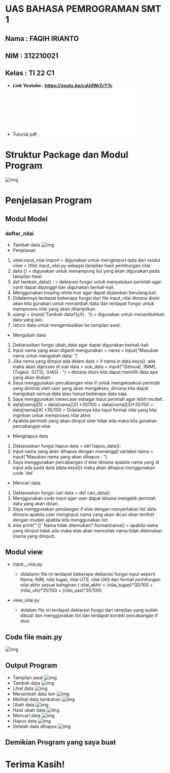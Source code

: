 # UAS BAHASA PEMROGRAMAN SMT 1
## Nama  : FAQIH IRIANTO
## NIM   : 312210021
## Kelas : TI 22 C1
- **Link Youtube  : https://youtu.be/caUdWrZrY7c**
- Tutorial pdf  : ![pdf](screenshot/tutorial.pdf)
# Struktur Package dan Modul Program
![img](screenshot/modul.PNG)

# Penjelasan Program
## Modul Model
### daftar_nilai
- Tambah data
![img](screenshot/daftar.png)
- Penjelasan
1. view.input_nilai import = digunakan untuk mengimport data dari modul view > (file) input_nilai.py sebagai tampilan hasil perhitungan nilai.
2. data {} = digunakan untuk menampung list yang akan digunakan pada tampilan hasil.
3. def tambah_data() : = deklarasi fungsi untuk menyatukan perintah agar nanti dapat dipanggil dan digunakan berkali-kali.
4. Menggunakan looping while true agar dapat dijalankan berulang kali.
5. Didalamnya terdapat beberapa fungsi dari file input_nilai dimana disini akan kita gunakan untuk menambah data dan terdapat fungsi untuk memproses nilai yang akan ditampilkan.
6. ulangi = (input('Tambah data?(y/t) : ')) = digunakan untuk menambahkan data yang lain.
7. return data untuk mengembalikan ke tampilan awal.
- Mengubah data
1. Deklarasikan fungsi ubah_data agar dapat digunakan berkali-kali
2. Input nama yang akan diganti mengunakan =  nama = input("Masukan nama untuk mengubah data: ")
3. Jika nama yang diinput ada dalam data > if nama in data.keys(): ada maka akan diproses di sub data > sub_data = input("(Semua), (NIM), (Tugas), (UTS), (UAS) : ") = dimana disini kita dapat memilih data apa yang akan diubah.
4. Saya menggunakan percabangan else if untuk mengeksekusi perintah yang diminta oleh user yang akan mengakses, dimana kita dapat mengubah semua data atau hanya beberapa data saja.
5. Saya menggunakan lowercase sebagai input perintah agar lebih mudah.
6. data[nama][5] = data[nama][2] *30/100 + data[nama][3]*35/100 + data[nama][4] *35/100 = Didalamnya kita input format nilai yang kita inginkan untuk memproses nilai akhir.
7. Apabila perintah yang akan diinput user tidak ada maka kita gunakan percabangan else
- Menghapus data
1. Deklarasikan fungsi hapus data = def hapus_data():
2. Input nama yang akan dihapus dengan memanggil variabel nama = input("Masukan nama yang akan dihapus : ")
3. Saya menggunakan percabangan if else dimana apabila nama yang di input ada pada data (data.keys()) maka akan dihapus menggunakan code 'del'
- Mencari data 
1. Deklarasikan fungsi cari data = def cari_data():
2. Menggunakan code input agar user dapat leluasa mengetik perintah data yang akan dicari.
3. Saya menggunakan perulangan if else dengan menyertakan list data dimana apabila user menginput nama yang akan dicari akan terlihat dengan mudah apabila kita menggunakan list.
4. else print("'{}' Nama tidak ditemukan!".format(nama)) = apabila nama yang diinput tidak ada maka else akan mencetak nama tidak ditemukan.(nama yang diinput). 

## Modul view
- input__nilai.py
    * didalamn file ini terdapat beberapa deklarasi fungsi input seperti Nama, NIM, nilai tugas, nilai UTS, nilai UAS dan format perhitungan nilai akhir sesuai keinginan ( nilai_akhir = (nilai_tugas)*30/100 + (nilai_uts)*35/100 + (nilai_uas)*35/100)

- view_nilai.py
    * didalam file ini terdapat deklarasi fungsi dari tampilan yang sudah dibuat dan menggunakan list dan terdapat kondisi percabangan if else.

## Code file main.py
![img](screenshot/main.png)

## Output Program
- Tampilan awal
![img](screenshot/tampilan.PNG)
- Tambah data
![img](screenshot/tambah.PNG)
- Lihat data
![img](screenshot/lihat.PNG)
- Menambah data lain
![img](screenshot/tambah2.PNG)
- Melihat data tambahan
![img](screenshot/lihat2.PNG)
- Ubah data
![img](screenshot/ubah.PNG)
- Hasil ubah data
![img](screenshot/berhasildiubah.PNG)
- Mencari data
![img](screenshot/cari.PNG)
- Hapus data
![img](screenshot/hapus.PNG)
- Setelah data dihapus
![img](screenshot/setelahhapus.PNG)

## Demikian Program yang saya buat
# Terima Kasih!